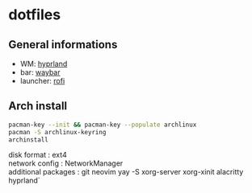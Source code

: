 # dotfiles

## General informations
- WM: [hyprland](https://hyprland.org/)
- bar: [waybar](https://github.com/Alexays/Waybar)
- launcher: [rofi](https://github.com/davatorium/rofi)

## Arch install

```bash
pacman-key --init && pacman-key --populate archlinux
pacman -S archlinux-keyring
archinstall
```

disk format : ext4 <br>
network config : NetworkManager <br>
additional packages : git neovim
yay -S xorg-server xorg-xinit alacritty hyprland`
